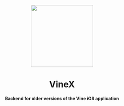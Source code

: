 <div align="center">
   <img src="https://blog.bag-xml.com/amber/static/resources/vine-x-tweak.png" height="200" width="200">
   <h1> VineX 
      <br/> <h4>Backend for older versions of the Vine iOS application</h4>
   </h1>
</div>
